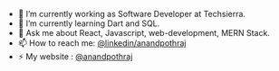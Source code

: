 - 🔭 I’m currently working as Software Developer at Techsierra.
- 🌱 I’m currently learning Dart and SQL.
- 💬 Ask me about React, Javascript, web-development, MERN Stack.
- 📫 How to reach me: [@linkedin/anandpothraj](https://www.linkedin.com/in/anand-pothraj-599910195/)
- ⚡ My website : [@anandpothraj](https://anandpothraj.netlify.app/)
